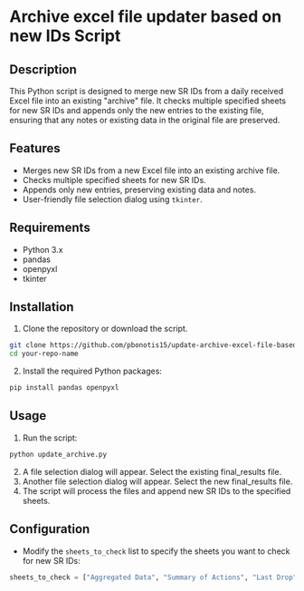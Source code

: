 # Archive excel file updater based on new IDs Script

## Description

This Python script is designed to merge new SR IDs from a daily received Excel file into an existing "archive" file. It checks multiple specified sheets for new SR IDs and appends only the new entries to the existing file, ensuring that any notes or existing data in the original file are preserved.

## Features

- Merges new SR IDs from a new Excel file into an existing archive file.
- Checks multiple specified sheets for new SR IDs.
- Appends only new entries, preserving existing data and notes.
- User-friendly file selection dialog using `tkinter`.

## Requirements

- Python 3.x
- pandas
- openpyxl
- tkinter

## Installation

1. Clone the repository or download the script.

```sh
git clone https://github.com/pbonotis15/update-archive-excel-file-based-on-IDs.git
cd your-repo-name
```

2. Install the required Python packages:

```bash
pip install pandas openpyxl
```

## Usage

1. Run the script:

```bash
python update_archive.py
```

2. A file selection dialog will appear. Select the existing final_results file.
3. Another file selection dialog will appear. Select the new final_results file.
4. The script will process the files and append new SR IDs to the specified sheets.

## Configuration

- Modify the `sheets_to_check` list to specify the sheets you want to check for new SR IDs:

```python
sheets_to_check = ["Aggregated Data", "Summary of Actions", "Last Drop"]
```